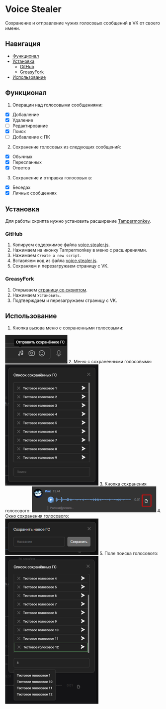 # Voice Stealer

Сохранение и отправление чужих голосовых сообщений в VK от своего имени.

## Навигация
* [Функционал](#Функционал)
* [Установка](#Установка)
  * [GitHub](#GitHub)
  * [GreasyFork](#GreasyFork)
* [Использование](#Использование)

## Функционал
1) Операции над голосовыми сообщениями:
- [x] Добавление
- [x] Удаление
- [ ] Редактирование
- [x] Поиск
- [ ] Добавление с ПК

2) Сохранение голосовых из следующих сообщений:
- [x] Обычных
- [x] Пересланных
- [x] Ответов

3) Сохранение и отправка голосовых в:
- [x] Беседах
- [x] Личных сообщениях

## Установка
Для работы скрипта нужно установить расширение [Tampermonkey](https://www.tampermonkey.net/).

### GitHub
1. Копируем содержимое файла [voice.stealer.js](https://github.com/FallenAstaroth/vk-scripts/blob/master/VoiceStealer/voice.stealer.js).
2. Нажимаем на иконку Tampermonkey в меню с расширениями.
3. Нажимаем `Create a new script`.
4. Вставляем код из файла [voice.stealer.js](https://github.com/FallenAstaroth/vk-scripts/blob/master/VoiceStealer/voice.stealer.js).
5. Сохраняем и перезагружаем страницу с VK.

### GreasyFork
1. Открываем [страницу со скриптом](https://greasyfork.org/ru/scripts/457142-voice-stealer).
2. Нажимаем `Установить`.
3. Подтверждаем и перезагружаем страницу с VK.

## Использование
1. Кнопка вызова меню с сохраненными голосовыми:
<img src="docs/1.png" width="200">
2. Меню с сохраненными голосовыми:
<img src="docs/2.png" width="300">
3. Кнопка сохранения голосового:
<img src="docs/3.png" width="400">
4. Окно сохранения голосового:
<img src="docs/4.png" width="300">
5. Поле поиска голосового:
<img src="docs/5.png" width="300">
